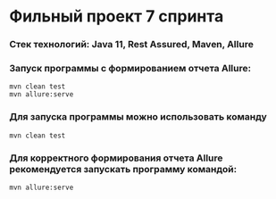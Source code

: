 # Фильный проект 7 спринта

### Стек технологий: Java 11, Rest Assured, Maven, Allure

### Запуск программы с формированием отчета Allure:
``` shell
mvn clean test
mvn allure:serve
```

### Для запуска программы можно использовать команду

``` shell
mvn clean test
```

### Для корректного формирования отчета Allure pекомендуется запускать программу командой:

``` shell
mvn allure:serve
```